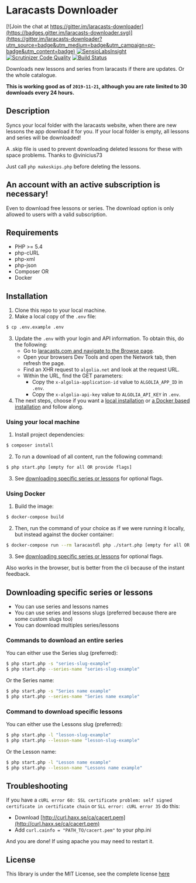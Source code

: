 # Laracasts Downloader
[![Join the chat at https://gitter.im/laracasts-downloader](https://badges.gitter.im/laracasts-downloader.svg)](https://gitter.im/laracasts-downloader?utm_source=badge&utm_medium=badge&utm_campaign=pr-badge&utm_content=badge)
[![SensioLabsInsight](https://insight.sensiolabs.com/projects/ac2fdb9a-222b-4244-b08e-af5d2f69845d/mini.png)](https://insight.sensiolabs.com/projects/ac2fdb9a-222b-4244-b08e-af5d2f69845d)
[![Scrutinizer Code Quality](https://scrutinizer-ci.com/g/iamfreee/laracasts-downloader/badges/quality-score.png?b=master)](https://scrutinizer-ci.com/g/iamfreee/laracasts-downloader/?branch=master)
[![Build Status](https://scrutinizer-ci.com/g/iamfreee/laracasts-downloader/badges/build.png?b=master)](https://scrutinizer-ci.com/g/iamfreee/laracasts-downloader/build-status/master)

Downloads new lessons and series from laracasts if there are updates. Or the whole catalogue.

**This is working good as of `2019-11-21`, although you are rate limited to 30 downloads every 24 hours.**

## Description
Syncs your local folder with the laracasts website, when there are new lessons the app download it for you.
If your local folder is empty, all lessons and series will be downloaded!

A .skip file is used to prevent downloading deleted lessons for these with space problems. Thanks to @vinicius73

Just call `php makeskips.php` before deleting the lessons.

## An account with an active subscription is necessary!
Even to download free lessons or series. The download option is only allowed to users with a valid subscription.

## Requirements
- PHP >= 5.4
- php-cURL
- php-xml
- php-json
- Composer
OR
- Docker

## Installation
1. Clone this repo to your local machine.
2. Make a local copy of the `.env` file:
```sh
$ cp .env.example .env
```
3. Update the `.env` with your login and API information. To obtain this, do the following:
    - Go to [laracasts.com and navigate to the Browse page](https://laracasts.com/search).
    - Open your browsers Dev Tools and open the Network tab, then refresh the page.
    - Find an XHR request to `algolia.net` and look at the request URL.
    - Within the URL, find the GET parameters:
        - Copy the `x-algolia-application-id` value to `ALGOLIA_APP_ID` in `.env`.
        - Copy the `x-algolia-api-key` value to `ALGOLIA_API_KEY` in `.env`.
4. The next steps, choose if you want a [local installation](#using-your-local-machine) or [a Docker based installation](#using-docker) and follow along.

### Using your local machine
1. Install project dependencies:
```sh
$ composer install
```
2. To run a download of all content, run the following command:
```sh
$ php start.php [empty for all OR provide flags]
```
3. See [downloading specific series or lessons](#downloading-specific-series-or-lessons) for optional flags.

### Using Docker
1. Build the image:
```sh
$ docker-compose build
```
2. Then, run the command of your choice as if we were running it locally, but instead against the docker container:
```sh
$ docker-compose run --rm laracastdl php ./start.php [empty for all OR provide flags]
```
3. See [downloading specific series or lessons](#downloading-specific-series-or-lessons) for optional flags.

Also works in the browser, but is better from the cli because of the instant feedback.

## Downloading specific series or lessons
- You can use series and lessons names
- You can use series and lessons slugs (preferred because there are some custom slugs too)
- You can download multiples series/lessons

### Commands to download an entire series
You can either use the Series slug (preferred):
```sh
$ php start.php -s "series-slug-example"
$ php start.php --series-name "series-slug-example"
```
Or the Series name:
```sh
$ php start.php -s "Series name example"
$ php start.php --series-name "Series name example"
```

### Command to download specific lessons
You can either use the Lessons slug (preferred):
```sh
$ php start.php -l "lesson-slug-example"
$ php start.php --lesson-name "lesson-slug-example"
```
Or the Lesson name:
```sh
$ php start.php -l "Lesson name example"
$ php start.php --lesson-name "Lessons name example"
```

## Troubleshooting
If you have a `cURL error 60: SSL certificate problem: self signed certificate in certificate chain` or `SLL error: cURL error 35` do this:

- Download [http://curl.haxx.se/ca/cacert.pem](http://curl.haxx.se/ca/cacert.pem)
- Add `curl.cainfo = "PATH_TO/cacert.pem"` to your php.ini

And you are done! If using apache you may need to restart it.

## License

This library is under the MIT License, see the complete license [here](LICENSE)
